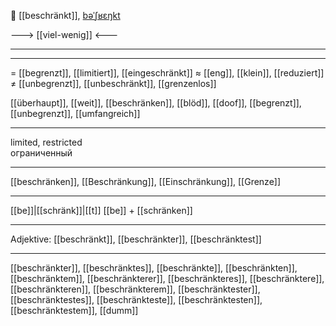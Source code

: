 🤏 [[beschränkt]], [bəˈʃʁɛŋkt](https://youglish.com/pronounce/beschränkt/german)

---> [[viel-wenig]] <---


---



---
= [[begrenzt]], [[limitiert]], [[eingeschränkt]]
≈ [[eng]], [[klein]], [[reduziert]]
≠ [[unbegrenzt]], [[unbeschränkt]], [[grenzenlos]]

[[überhaupt]], [[weit]], [[beschränken]], [[blöd]], [[doof]], [[begrenzt]], [[unbegrenzt]], [[umfangreich]]

---
limited, restricted  
ограниченный

---
[[beschränken]], [[Beschränkung]], [[Einschränkung]], [[Grenze]]

---
[[be]]|[[schränk]]|[[t]]
[[be]] + [[schränken]]


---
Adjektive: [[beschränkt]], [[beschränkter]], [[beschränktest]]

---
[[beschränkter]], [[beschränktes]], [[beschränkte]], [[beschränkten]], [[beschränktem]], [[beschränkterer]], [[beschränkteres]], [[beschränktere]], [[beschränkteren]], [[beschränkterem]], [[beschränktester]], [[beschränktestes]], [[beschränkteste]], [[beschränktesten]], [[beschränktestem]], [[dumm]]